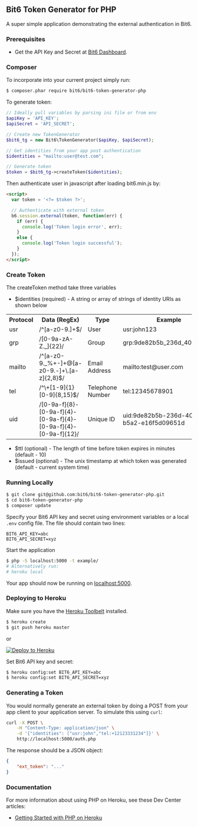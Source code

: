 ## Bit6 Token Generator for PHP

A super simple application demonstrating the external authentication in Bit6.


### Prerequisites

* Get the API Key and Secret at [Bit6 Dashboard](https://dashboard.bit6.com).

### Composer

To incorporate into your current project simply run:
```sh
$ composer.phar require bit6/bit6-token-generator-php
```

To generate token:
```php
// Ideally pull variables by parsing ini file or from env
$apiKey = 'API_KEY';  
$apiSecret = 'API_SECRET';

// Create new TokenGenerator
$bit6_tg = new Bit6\TokenGenerator($apiKey, $apiSecret);

// Get identities from your app post authentication
$identities = "mailto:user@test.com";

// Generate token
$token = $bit6_tg->createToken($identities);
```
Then authenticate user in javascript after loading bit6.min.js by:
```html
<script>
  var token = '<?= $token ?>';

  // Authenticate with external token
  b6.session.external(token, function(err) {
    if (err) {
      console.log('Token login error', err);
    }
    else {
      console.log('Token login successful');
    }
  });
</script>
```
### Create Token
The createToken method take three variables
* $identities (required) - A string or array of strings of identity URIs as shown below
<table>
  <tr>
    <th>Protocol</th>
    <th>Data (RegEx)</th>
    <th>Type</th>
    <th>Example</th>
  </tr>
  <tr>
    <td>usr</td>
    <td>/^[a-z0-9.]+$/</td>
    <td>User</td>
    <td>usr:john123</td>
  </tr>
  <tr>
    <td>grp</td>
    <td>/[0-9a-zA-Z._]{22}/</td>
    <td>Group</td>
    <td>grp:9de82b5b_236d_40f6_b5a2</td>
  </tr>
  <tr>
    <td>mailto</td>
    <td>/^[a-z0-9._%+-]+@[a-z0-9.-]+\.[a-z]{2,8}$/</td>
    <td>Email Address</td>
    <td>mailto:test@user.com</td>
  </tr>
  <tr>
    <td>tel</td>
    <td>/^\+[1-9]{1}[0-9]{8,15}$/</td>
    <td>Telephone Number</td>
    <td>tel:12345678901</td>
  </tr>
  <tr>
    <td>uid</td>
    <td>/[0-9a-f]{8}-[0-9a-f]{4}-[0-9a-f]{4}-[0-9a-f]{4}-[0-9a-f]{12}/</td>
    <td>Unique ID</td>
    <td>uid:9de82b5b-236d-40f6-b5a2-e16f5d09651d</td>
  </tr>
</table>

* $ttl (optional) - The length of time before token expires in minutes (default - 10)
* $issued (optional) - The unix timestamp at which token was generated (default - current system time)

### Running Locally

```sh
$ git clone git@github.com:bit6/bit6-token-generator-php.git
$ cd bit6-token-generator-php
$ composer update
```

Specify your Bit6 API key and secret using environment variables or a local `.env` config file. The file should contain two lines:

```
BIT6_API_KEY=abc
BIT6_API_SECRET=xyz
```

Start the application

```sh
$ php -S localhost:5000 -t example/
# Alternatively run:
# heroku local
```

Your app should now be running on [localhost:5000](http://localhost:5000/).


### Deploying to Heroku

Make sure you have the [Heroku Toolbelt](https://toolbelt.heroku.com/) installed.

```sh
$ heroku create
$ git push heroku master
```
or

[![Deploy to Heroku](https://www.herokucdn.com/deploy/button.png)](https://heroku.com/deploy)

Set Bit6 API key and secret:

```sh
$ heroku config:set BIT6_API_KEY=abc
$ heroku config:set BIT6_API_SECRET=xyz
```


### Generating a Token

You would normally generate an external token by doing a POST from your app client to your application server. To simulate this using `curl`:

```sh
curl -X POST \
    -H "Content-Type: application/json" \
    -d '{"identities": ["usr:john","tel:+12123331234"]}' \
    http://localhost:5000/auth.php
```

The response should be a JSON object:

```json
{
    "ext_token": "..."
}
```


### Documentation

For more information about using PHP on Heroku, see these Dev Center articles:

- [Getting Started with PHP on Heroku](https://devcenter.heroku.com/articles/getting-started-with-php)
